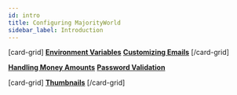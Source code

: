 ```yaml
---
id: intro
title: Configuring MajorityWorld
sidebar_label: Introduction
---
```


[card-grid]
[**Environment Variables**](customization/environment-variables.md)
[**Customizing Emails**](customization/emails.md)
[/card-grid]


[**Handling Money Amounts**](customization/money.md)
[**Password Validation**](customization/password-validation.md)


[card-grid]
[**Thumbnails**](customization/thumbnails.md)
[/card-grid]